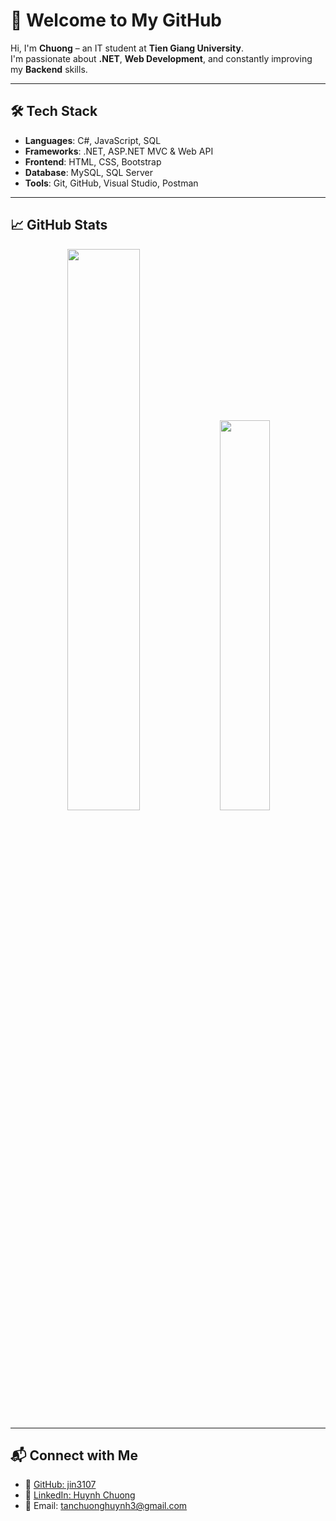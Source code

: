 # 👋 Welcome to My GitHub

Hi, I'm **Chuong** – an IT student at **Tien Giang University**.  
I'm passionate about **.NET**, **Web Development**, and constantly improving my **Backend** skills.

---

## 🛠️ Tech Stack

- **Languages**: C#, JavaScript, SQL  
- **Frameworks**: .NET, ASP.NET MVC & Web API  
- **Frontend**: HTML, CSS, Bootstrap  
- **Database**: MySQL, SQL Server  
- **Tools**: Git, GitHub, Visual Studio, Postman  

---

## 📈 GitHub Stats

<p align="center">
  <img src="https://jin3107.vercel.app/api?username=jin3107&show_icons=true&theme=radical&hide=stars" width="48%"/>
  <img src="https://jin3107.vercel.app/api/top-langs/?username=jin3107&layout=compact&theme=radical" width="40%"/>
</p>

---

## 📬 Connect with Me

- 🔗 [GitHub: jin3107](https://github.com/jin3107)  
- 💼 [LinkedIn: Huynh Chuong](https://www.linkedin.com/in/huynh-chuong-7b80242b2/)  
- 📧 Email: tanchuonghuynh3@gmail.com
